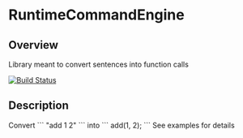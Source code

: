 # RuntimeCommandEngine
<h2> Overview </h2>
Library meant to convert sentences into function calls

[![Build Status](https://travis-ci.org/geoffviola/RuntimeCommandEngine.svg?branch=master)](https://travis-ci.org/geoffviola/RuntimeCommandEngine)

<h2> Description </h2>
Convert
```
"add 1 2"
```
into
```
add(1, 2);
```
See examples for details
